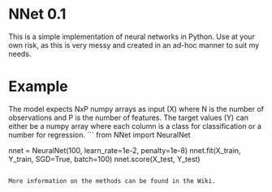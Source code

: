 # NNet 0.1
This is a simple implementation of neural networks in Python. Use at your own risk, as  this is very messy and created in an ad-hoc manner to suit my needs.

<h1>Example</h1>
The model expects NxP numpy arrays as input (X) where N is the number of observations and P is the number of features. The target values (Y) can either be a numpy array where each column is a class for classification or a number for regression.
```
from NNet import NeuralNet

nnet = NeuralNet(100, learn_rate=1e-2, penalty=1e-8)
nnet.fit(X_train, Y_train, SGD=True, batch=100)
nnet.score(X_test, Y_test)
```

More information on the methods can be found in the Wiki.
